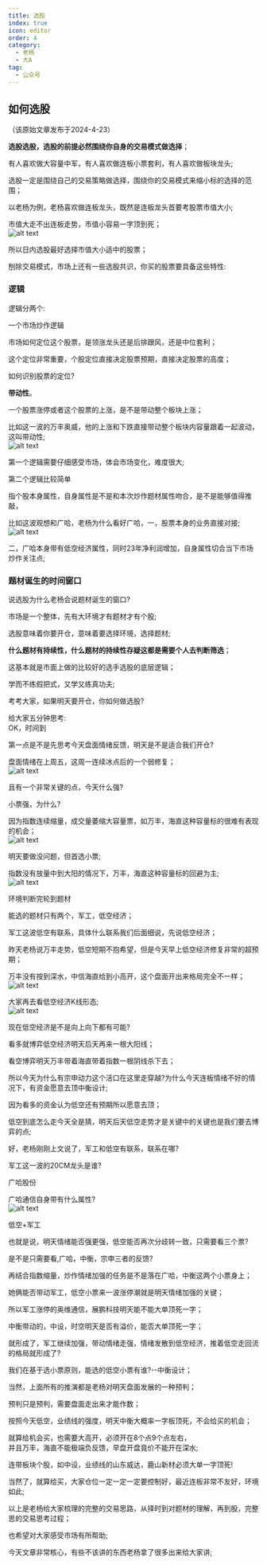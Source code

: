```yaml
---  
title: 选股  
index: true  
icon: editor  
order: 4  
category:  
  - 老杨  
  - 大A  
tag:  
  - 公众号  
---  
```

  
## 如何选股  
  
（该原始文章发布于2024-4-23）  
  
**选股选股，选股的前提必然围绕你自身的交易模式做选择**；  
  
有人喜欢做大容量中军，有人喜欢做连板小票套利，有人喜欢做板块龙头;  
  
选股一定是围绕自己的交易策略做选择，围绕你的交易模式来缩小标的选择的范围；  
  
以老杨为例，老杨喜欢做连板龙头，既然是连板龙头首要考股票市值大小;  
  
市值大走不出连板走势，市值小容易一字顶到死；  
![alt text](image.png)  
  
所以日内选股最好选择市值大小适中的股票；  
  
刨除交易模式，市场上还有一些选股共识，你买的股票要具备这些特性:  
  
### 逻辑  
  
逻辑分两个:  
  
一个市场炒作逻辑  
  
市场如何定位这个股票，是领涨龙头还是后排跟风，还是中位套利；  
  
这个定位非常重要，个股定位直接决定股票预期，直接决定股票的高度；  
  
如何识别股票的定位?  
  
**带动性**。  
  
一个股票涨停或者这个股票的上涨，是不是带动整个板块上涨；  
  
比如这一波的万丰奥威，他的上涨和下跌直接带动整个板块内容量跟着一起波动，这叫带动性;  
![alt text](image-1.png)  
  
第一个逻辑需要仔细感受市场，体会市场变化，难度很大;  
  
第二个逻辑比较简单  
  
指个股本身属性，自身属性是不是和本次炒作题材属性吻合，是不是能够值得推敲，  
  
比如这波观想和广哈，老杨为什么看好广哈，一，股票本身的业务直接对接;  
![alt text](image-2.png)  
  
二，广哈本身带有低空经济属性，同时23年净利润增加，自身属性切合当下市场炒作关注点;  
  
### 题材诞生的时间窗口  
  
说选股为什么老杨会说题材诞生的窗口?  
  
市场是一个整体，先有大环境才有题材才有个股;  
  
选股意味着你要开仓，意味着要选择环境，选择题材;  
  
**什么题材有持续性，什么题材的持续性存疑这都是需要个人去判断筛选**；  
  
这基本就是市面上做的比较好的选手选股的底层逻辑；  
  
学而不练假把式，又学又练真功夫;  
  
考考大家，如果明天要开仓，你如何做选股?  
  
给大家五分钟思考:  
OK，时间到  
  
第一点是不是先思考今天盘面情绪反馈，明天是不是适合我们开仓?  
  
盘面情绪在上周五，这周一连续冰点后的一个弱修复；  
![alt text](image-3.png)  
  
且有一个非常关键的点，今天什么强?  
  
小票强，为什么?  
  
因为指数连续缩量，成交量萎缩大容量票，如万丰，海直这种容量标的很难有表现的机会；  
![alt text](image-4.png)  
  
明天要做没问题，但首选小票;  
  
指数没有放量中到大阳的情况下，万丰，海直这种容量标的回避为主;  
![alt text](image-5.png)  
  
环境判断完轮到题材  
  
能选的题材只有两个，军工，低空经济；  
  
军工这波低空有联系，具体什么联系我们后面细说，先说低空经济；  
  
昨天老杨说万丰走势，低空短期不抱希望，但是今天早上低空经济修复非常的超预期；  
  
万丰没有按到深水，中信海直给到小高开，这个盘面开出来格局完全不一样；  
![alt text](image-6.png)  
  
大家再去看低空经济K线形态;  
![alt text](image-7.png)  
  
现在低空经济是不是向上向下都有可能?  
  
看多就博弈低空经济明天后天再来一根大阳线；  
  
看空博弈明天万丰带着海直带着指数一根阴线杀下去；  
  
所以今天为什么有宗申动力这个活口在这里走穿越?为什么今天连板情绪不好的情况下，有资金愿意去顶中衡设计;  
  
因为看多的资金认为低空还有预期所以愿意去顶；  
  
低空到底怎么走今天全是猜，明天后天低空走势才是关键中的关键也是我们要去博弈的点;  
  
好，老杨刚刚上文说了，军工和低空有联系，联系在哪?  
  
军工这一波的20CM龙头是谁?  
  
广哈股份  
  
广哈通信自身带有什么属性?  
![alt text](image-8.png)  
  
低空+军工  
  
也就是说，明天情绪能否强更强，低空能否再次分歧转一致，只需要看三个票?  
  
是不是只需要看,广哈，中衡，宗申三者的反馈?  
  
再结合指数缩量，炒作情绪加强的任务是不是落在广哈，中衡这两个小票身上；  
  
她俩能否带动军工，低空小票来一波涨停潮就是明天情绪加强的关键；  
  
所以军工涨停的奥维通信，展鹏科技明天能不能大单顶死一字；  
  
中衡带动的，中设，时空明天是否有溢价，能否大单顶死一字；  
  
就形成了，军工继续加强，带动情绪走强，情绪发散到低空经济，推着低空走回流的格局就形成了?  
  
我们在基于选小票原则，能选的低空小票有谁?--中衡设计；  
  
当然，上面所有的推演都是老杨对明天盘面发展的一种预判；  
  
预判只是预判，需要盘面走出来才能作数；  
  
按照今天低空，业绩线的强度，明天中衡大概率一字板顶死，不会给买的机会；  
  
就算给机会买，也需要大高开，必须开在8个点9个点左右，  
并且万丰，海直不能极端负反馈，早盘开盘竟价不能开在深水;  
  
连带板块个股，如中设，业绩线的山东威达，鹿山新材必须大单一字顶死!  
  
当然了，就算给买，大家仓位一定一定一定要控制好，最近连板非常不友好，环境如此;  
  
以上是老杨给大家梳理的完整的交易思路，从择时到对题材的理解，再到股，完整思的交易思考过程；  
  
也希望对大家感受市场有所帮助;  
  
今天文章非常核心，有些不该讲的东西老杨拿了很多出来给大家讲;  
